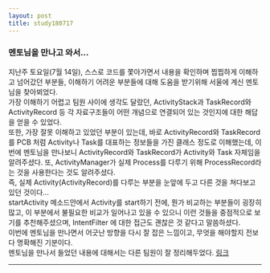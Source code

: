 ```yaml
---
layout: post
title: study180717
---
```

<h3> 멘토님을 만나고 와서... </h3>

지난주 토요일(7월 14일), 스스로 코드를 쫓아가면서 내용을 확인하며 찝찝하게 이해하고 넘어갔던 부분들, 이해하기 어려운 부분들에 대해 도움을 받기위해 서울에 계신 멘토님을 찾아뵈었다.
<br />가장 이해하기 어렵고 팀원 사이에 생각도 달랐던, ActivityStack과 TaskRecord와 ActivityRecord 등 각 자료구조들이 어떤 개념으로 연결되어 있는 것인지에 대한 해답을 얻을 수 있었다.
<br />또한, 가장 잘못 이해하고 있었던 부분이 있는데, 바로 ActivityRecord와 TaskRecord를 PCB 처럼 Activity나 Task를 대표하는 정보들을 가진 클래스 정도로 이해했는데, 이번에 멘토님을 만나보니 ActivityRecord와 TaskRecord가 Activity와 Task 자체임을 알려주셨다. 또, ActivityManager가 실제 Process를 다루기 위해 ProcessRecord라는 것을 사용한다는 것도 알려주셨다.
<br />즉, 실제 Activity(ActivityRecord)를 다루는 부분을 눈앞에 두고 다른 것을 쳐다보고 있던 것이다...
<br />startActivity 메소드안에서 Activity를 start하기 전에, 뭔가 비교하는 부분들이 굉장히 많고, 이 부분에서 불필요한 비교가 일어나고 있을 수 있으니 이런 것들을 중점적으로 보기를 추천해주셨으며, IntentFilter 에 대한 접근도 괜찮은 것 같다고 말씀하셨다.
<br />이번에 멘토님을 만나면서 어긋난 방향을 다시 잘 잡은 느낌이고, 무엇을 해야할지 전보다 명확해진 기분이다.
<br />멘토님을 만나서 들었던 내용에 대해서는 다른 팀원이 잘 정리해두었다. [링크](https://sjyoo1699.github.io/jekyll/update/2018/07/15/STRUCTURE-OF-ACTIVITY-MANAGER.html)
* * *

